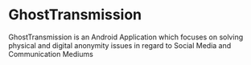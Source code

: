# GhostTransmission
GhostTransmission is an Android Application which focuses on solving physical and digital anonymity issues in regard to Social Media and Communication Mediums 
